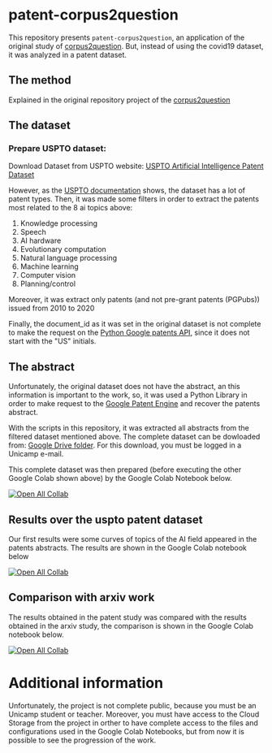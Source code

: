 patent-corpus2question
===============

This repository presents `patent-corpus2question`, an application of the original study of [corpus2question](https://github.com/unicamp-dl/corpus2question). But, instead of using the covid19 dataset, it was analyzed in a patent dataset.

## The method
Explained in the original repository project of the [corpus2question](https://github.com/unicamp-dl/corpus2question)

## The dataset

### Prepare USPTO dataset:  
Download Dataset from USPTO website: [USPTO Artificial Intelligence Patent Dataset](https://www.uspto.gov/ip-policy/economic-research/research-datasets/artificial-intelligence-patent-dataset)

However, as the [USPTO documentation](https://poseidon01.ssrn.com/delivery.php?ID=934115017026001122110093103076101087004000029032026050076123027006092103102107122100121056010047106017007064031070072072028068061005033048047068005072112114110123072086015001005098119083027021003001094008072110029104095108082019126016091114078023125008&EXT=pdf&INDEX=TRUE) shows, the dataset has a lot of patent types.
Then, it was made some filters in order to extract the patents most related to the 8 ai topics above:
1. Knowledge processing
2. Speech
3. AI hardware
4. Evolutionary computation
5. Natural language processing 
6. Machine learning
7. Computer vision
8. Planning/control

Moreover, it was extract only patents (and not pre-grant patents (PGPubs)) issued from 2010 to 2020

Finally, the document_id as it was set in the original dataset is not complete to make the request on the [Python Google patents API](https://pypi.org/project/google-patent-scraper/), since it does not start with the "US" initials.

## The abstract

Unfortunately, the original dataset does not have the abstract, an this information is important to the work, so, it was used a Python Library in order to make request to the [Google Patent Engine](https://patents.google.com/) and recover the patents abstract.

With the scripts in this repository, it was extracted all abstracts from the filtered dataset mentioned above. The complete dataset can be dowloaded from: [Google Drive folder](https://drive.google.com/file/d/1y8Z692rkEjMCp2Wb8nwa-RryOv_HeGRS/view?usp=sharing). For this download, you must be logged in a Unicamp e-mail.

This complete dataset was then prepared (before executing the other Google Colab shown above) by the Google Colab Notebook below.

[![Open All Collab](https://colab.research.google.com/assets/colab-badge.svg)](https://colab.research.google.com/drive/16TbCtQYXyxyGNjII31RYVRFBlmdGNPZM?usp=sharing)

## Results over the uspto patent dataset

Our first results were some curves of topics of the AI field appeared in the patents abstracts. The results are shown in the Google Colab notebook below

[![Open All Collab](https://colab.research.google.com/assets/colab-badge.svg)](https://colab.research.google.com/drive/1wz1FNLUiDkdHrkmGJMUZjXDL0rBGxByC?usp=sharing)

## Comparison with arxiv work

The results obtained in the patent study was compared with the results obtained in the arxiv study, the comparison is shown in the Google Colab notebook below.

[![Open All Collab](https://colab.research.google.com/assets/colab-badge.svg)](https://colab.research.google.com/drive/18qCN3Hj9gt4p3VV35tfraOH-mX36EVo8?usp=sharing)

# Additional information

Unfortunately, the project is not complete public, because you must be an Unicamp student or teacher. Moreover, you must have access to the Cloud Storage from the project in orther to have complete access to the files and configurations used in the Google Colab Notebooks, but from now it is possible to see the progression of the work.

